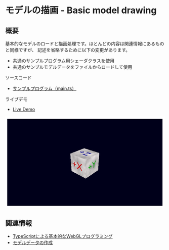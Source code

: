 # モデルの描画 - Basic model drawing

## 概要

基本的なモデルのロードと描画処理です。ほとんどの内容は関連情報にあるものと同様ですが、
記述を省略するために以下の変更があります。

- 共通のサンプルプログラム用シェーダクラスを使用
- 共通のサンプルモデルデータをファイルからロードして使用

ソースコード

- [サンプルプログラム（main.ts）](./main.ts)  

ライブデモ

- [Live Demo](https://warotarock.github.io/ptw_tips/basic_model_drawing/)  

![](./basic_model_drawing_fig001.png)

## 関連情報

- [TypeScriptによる基本的なWebGLプログラミング](./basic_webgl_ts/)
- [モデルデータの作成](./basic_model_converting/)
